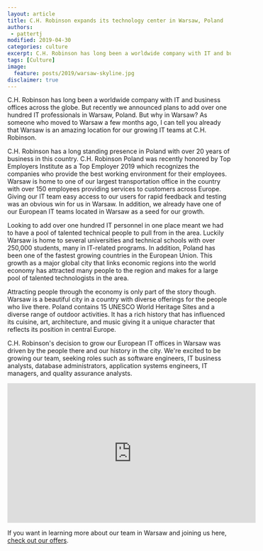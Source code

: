 ```yaml
---
layout: article
title: C.H. Robinson expands its technology center in Warsaw, Poland
authors:
 - pattertj
modified: 2019-04-30
categories: culture
excerpt: C.H. Robinson has long been a worldwide company with IT and business offices across the globe. But recently we announced plans to add over one hundred IT professionals in Warsaw, Poland.
tags: [Culture]
image:
  feature: posts/2019/warsaw-skyline.jpg
disclaimer: true
---
```


C.H. Robinson has long been a worldwide company with IT and business offices across the globe. But recently we announced plans to add over one hundred IT professionals in Warsaw, Poland. But why in Warsaw? As someone who moved to Warsaw a few months ago, I can tell you already that Warsaw is an amazing location for our growing IT teams at C.H. Robinson.

C.H. Robinson has a long standing presence in Poland with over 20 years of business in this country. C.H. Robinson Poland was recently honored by Top Employers Institute as a Top Employer 2019 which recognizes the companies who provide the best working environment for their employees. Warsaw is home to one of our largest transportation office in the country with over 150 employees providing services to customers across Europe. Giving our IT team easy access to our users for rapid feedback and testing was an obvious win for us in Warsaw. In addition, we already have one of our European IT teams located in Warsaw as a seed for our growth. 

Looking to add over one hundred IT personnel in one place meant we had to have a pool of talented technical people to pull from in the area. Luckily Warsaw is home to several universities and technical schools with over 250,000 students, many in IT-related programs. In addition, Poland has been one of the fastest growing countries in the European Union. This growth as a major global city that links economic regions into the world economy has attracted many people to the region and makes for a large pool of talented technologists in the area.

Attracting people through the economy is only part of the story though. Warsaw is a beautiful city in a country with diverse offerings for the people who live there. Poland contains 15 UNESCO World Heritage Sites and a diverse range of outdoor activities. It has a rich history that has influenced its cuisine, art, architecture, and music giving it a unique character that reflects its position in central Europe.

C.H. Robinson's decision to grow our European IT offices in Warsaw was driven by the people there and our history in the city. We're excited to be growing our team, seeking roles such as software engineers, IT business analysts, database administrators, application systems engineers, IT managers, and quality assurance analysts.

<iframe width="560" height="315" src="https://www.youtube-nocookie.com/embed/7Ca1GAGAvPY" frameborder="0" allow="accelerometer; autoplay; encrypted-media; gyroscope; picture-in-picture" allowfullscreen></iframe>

If you want in learning more about our team in Warsaw and joining us here, [check out our offers](https://jobs.chrobinson.com/search-jobs/Warsaw%2C%20Mazovia/209/4/798544-858787-6695624-7531926-756135/52x22977/21x01178/5/2).
